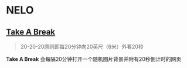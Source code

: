 # NELO

## [Take A Break](TakeABreak/README.md)

> 20-20-20原则即每20分钟向20英尺（6米）外看20秒

**Take A Break** 会每隔20分钟打开一个随机图片背景并附有20秒倒计时的网页